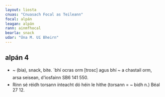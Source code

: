 ```yaml
---
layout: liosta
cnuas: "Cnuasach Focal as Teileann"
focal: alpán
leagan: alpán
rann: ainmfhocal
bearla: snack
udar: "Úna M. Uí Bheirn"
---
```


## alpán 4

* ~ (bia), snack, bite.
 `bhí ocras orm [trosc]  agus bhí ~ a chastail orm, arsa seisean, d'iosfainn SB6 141 550.
* Rinn sé réidh torsann ínteacht dó héin le hithe (torsann = ~ bidh n.) Béal 27 12.
